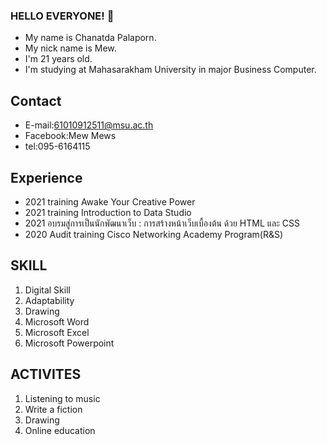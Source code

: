 ### HELLO EVERYONE! 👋
* My name is Chanatda Palaporn.
* My nick name is Mew.
* I'm 21 years old.
* I'm studying at Mahasarakham University in major Business Computer.
 
## Contact
- E-mail:61010912511@msu.ac.th
- Facebook:Mew Mews
- tel:095-6164115

## Experience
- 2021 training Awake Your Creative Power
- 2021 training Introduction to Data Studio
- 2021 อบรมสู่การเป็นนักพัฒนาเว็บ : การสร้างหน้าเว็บเบื้องต้น ด้วย HTML และ CSS
- 2020 Audit training Cisco Networking Academy Program(R&S)

## SKILL
1. Digital Skill
2. Adaptability
3. Drawing
4. Microsoft Word
5. Microsoft Excel
6. Microsoft Powerpoint


## ACTIVITES
1. Listening to music
2. Write a fiction
3. Drawing
4. Online education

<!--
**Chantda1999/Chantda1999** is a ✨ _special_ ✨ repository because its `README.md` (this file) appears on your GitHub profile.

Here are some ideas to get you started:

- 🔭 I’m currently working on ...
- 🌱 I’m currently learning ...
- 👯 I’m looking to collaborate on ...
- 🤔 I’m looking for help with ...
- 💬 Ask me about ...
- 📫 How to reach me: ...
- 😄 Pronouns: ...
- ⚡ Fun fact: ...
-->
